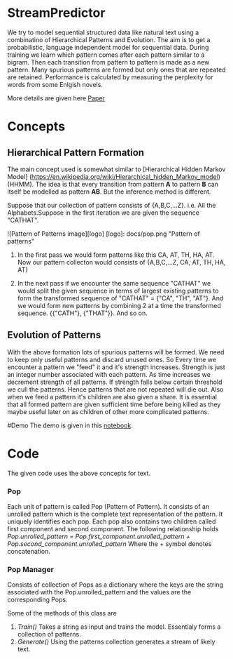 # StreamPredictor
We try to model sequential structured data like natural text using a combinatino of Hierarchical Patterns and Evolution. 
The aim is to get a probabilistic, language independent model for sequential data. 
During training we learn which pattern comes after each pattern similar to a bigram. 
Then each transition from pattern to pattern is made as a new pattern.
Many spurious patterns are formed but only ones that are repeated are retained. Performance is calculated by measuring the perplexity for words from some Enlgish novels.

More details are given here [Paper](https://www.researchgate.net/publication/301594438_Hierarchical_evolutionary_sequence_patterns)

# Concepts
## Hierarchical Pattern Formation
The main concept used is somewhat similar to [Hierarchical Hidden Markov Model] (https://en.wikipedia.org/wiki/Hierarchical_hidden_Markov_model) (HHMM). The idea is that every transition from pattern **A** to pattern **B** can itself be modelled as pattern **AB**. But the inference method is different.

Suppose that our collection of pattern consists of {A,B,C,...Z}. i.e. All the Alphabets.Suppose in the first iteration we are given the sequence "CATHAT". 

![Pattern of Patterns image][logo]
[logo]: docs/pop.png "Pattern of patterns"

1. In the first pass we would form patterns like this 
CA, AT, TH, HA, AT. Now our pattern collecton would consists of  {A,B,C,...Z, CA, AT, TH, HA, AT}

2. In the next pass if we encounter the same sequence "CATHAT" we would split the given sequence in terms of largest existing patterns to form the transformed sequence of "CATHAT" = {"CA", "TH", "AT"}. And we would form new patterns by combining 2 at a time the transformed sequence. {{"CATH"}, {"THAT"}}. And so on. 

## Evolution of Patterns
With the above formation lots of spurious patterns will be formed. We need to keep only useful patterns and discard unused ones. So Every time we encounter a pattern we "feed" it and it's strength increases. Strength is just an integer number associated with each pattern. As time increases we decrement strength of all patterns. If strength falls below certain threshold we cull the patterns. Hence patterns that are not repeated will die out. Also when we feed a pattern it's children are also given a share. It is essential that all formed pattern are given sufficient time before being killed as they maybe useful later on as children of other more complicated patterns.

#Demo 
The demo is given in this [notebook](https://github.com/abhishekraok/StreamPredictor/blob/master/notebook/LanguageDemo.ipynb).

# Code
The given code uses the above concepts for text. 

### Pop
Each unit of pattern is called Pop (Pattern of Pattern). It consists of an unrolled pattern which is the complete text representation of the pattern. It uniquely identifies each pop. Each pop also contains two children called first component and second component. 
The following relationship holds 
*Pop.unrolled_pattern = Pop.first_component.unrolled_pattern + Pop.second_component.unrolled_pattern*
Where the + symbol denotes concatenation. 

### Pop Manager
Consists of collection of Pops as a dictionary where the keys are the string associated with the Pop.unrolled_pattern and the values are the corresponding Pops.

Some of the methods of this class are 

1. *Train()* Takes a string as input and trains the model. Essentialy forms a collection of patterns.
2. *Generate()* Using the patterns collection generates a stream of likely text. 




